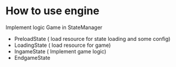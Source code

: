 # How to use engine

Implement logic Game in StateManager

- PreloadState ( load resource for state loading and some config)
- LoadingState ( load resource for game)
- IngameState ( Implement game logic)
- EndgameState
